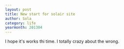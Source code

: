 ```yaml
---
layout: post
title: New start for solair site
author: Sola
category: life
yearmonth: 201304
---
```



I hope it's works thi time. I totally crazy about the wrong.